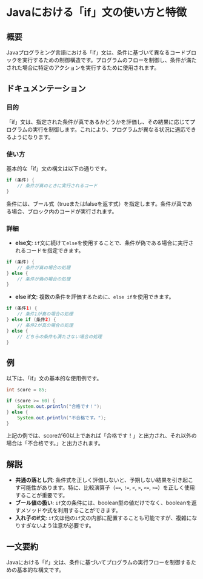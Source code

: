 <!--
Meta Description: # Javaにおける「if」文の使い方と特徴 ## 概要 Javaプログラミング言語における「if」文は、条件に基づいて異なるコードブロックを実行するための制御構造です。プログラムのフローを制御し、条件が満たされた場合に特定のアクションを実行するために使用されます。 ## ドキュメンテーション ##...
Meta Keywords: else, java, javaにおける, score, system
-->

# Javaにおける「if」文の使い方と特徴

## 概要
Javaプログラミング言語における「if」文は、条件に基づいて異なるコードブロックを実行するための制御構造です。プログラムのフローを制御し、条件が満たされた場合に特定のアクションを実行するために使用されます。

## ドキュメンテーション
### 目的
「if」文は、指定された条件が真であるかどうかを評価し、その結果に応じてプログラムの実行を制御します。これにより、プログラムが異なる状況に適応できるようになります。

### 使い方
基本的な「if」文の構文は以下の通りです。

```java
if (条件) {
    // 条件が真のときに実行されるコード
}
```

条件には、ブール式（trueまたはfalseを返す式）を指定します。条件が真である場合、ブロック内のコードが実行されます。

### 詳細
- **else文**: `if`文に続けて`else`を使用することで、条件が偽である場合に実行されるコードを指定できます。
  
```java
if (条件) {
    // 条件が真の場合の処理
} else {
    // 条件が偽の場合の処理
}
```

- **else if文**: 複数の条件を評価するために、`else if`を使用できます。

```java
if (条件1) {
    // 条件1が真の場合の処理
} else if (条件2) {
    // 条件2が真の場合の処理
} else {
    // どちらの条件も満たさない場合の処理
}
```

## 例
以下は、「if」文の基本的な使用例です。

```java
int score = 85;

if (score >= 60) {
    System.out.println("合格です！");
} else {
    System.out.println("不合格です。");
}
```

上記の例では、scoreが60以上であれば「合格です！」と出力され、それ以外の場合は「不合格です。」と出力されます。

## 解説
- **共通の落とし穴**: 条件式を正しく評価しないと、予期しない結果を引き起こす可能性があります。特に、比較演算子（`==`, `!=`, `<`, `>`, `<=`, `>=`）を正しく使用することが重要です。
- **ブール値の扱い**: `if`文の条件には、boolean型の値だけでなく、booleanを返すメソッドや式を利用することができます。
- **入れ子のif文**: `if`文は他の`if`文の内部に配置することも可能ですが、複雑になりすぎないよう注意が必要です。

## 一文要約
Javaにおける「if」文は、条件に基づいてプログラムの実行フローを制御するための基本的な構文です。